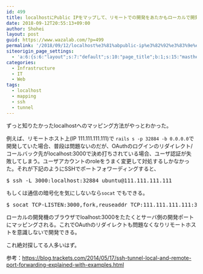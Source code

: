 ```yaml
---
id: 499
title: localhostにPublic IPをマップして、リモートでの開発をあたかもローカルで開発してるようにする方法
date: 2018-09-12T20:55:13+09:00
author: Shohei
layout: post
guid: https://www.wazalab.com/?p=499
permalink: '/2018/09/12/localhost%e3%81%abpublic-ip%e3%82%92%e3%83%9e%e3%83%83%e3%83%97%e3%81%97%e3%81%a6%e3%80%81%e3%83%aa%e3%83%a2%e3%83%bc%e3%83%88%e3%81%a7%e3%81%ae%e9%96%8b%e7%99%ba%e3%82%92%e3%81%82%e3%81%9f%e3%81%8b/'
siteorigin_page_settings:
  - 'a:6:{s:6:"layout";s:7:"default";s:10:"page_title";b:1;s:15:"masthead_margin";b:1;s:13:"footer_margin";b:1;s:16:"display_masthead";b:1;s:22:"display_footer_widgets";b:1;}'
categories:
  - Infrastructure
  - IT
  - Web
tags:
  - localhost
  - mapping
  - ssh
  - tunnel
---
```

ずっと知りたかったlocalhostへのマッピング方法がやっとわかった。

例えば、リモートホスト上(IP 111.111.111.111)で `rails s -p 32884 -b 0.0.0.0`で開発していた場合、普段は問題ないのだが、OAuthのログインのリダイレクト/コールバック先がlocalhost:3000で決め打ちされている場合、ユーザ認証が失敗してしまう。ユーザアカウントのroleをうまく変更して対処するしかなかった。それが下記のようにSSHでポートフォワーディングすると、

 
<pre class="lang:sh decode:true " >$ ssh -L 3000:localhost:32884 ubuntu@111.111.111.111</pre> 

もしくは通信の暗号化を気にしないなら`socat` でもできる。

 
<pre class="lang:sh decode:true " >$ socat TCP-LISTEN:3000,fork,reuseaddr TCP:111.111.111.111:32884</pre> 


ローカルの開発機のブラウザでloalhost:3000をたたくとサーバ側の開発ポートにマッピングされる。これでOAuthのリダイレクトも問題なくなりリモートホストを意識しないで開発できる。


これ絶対探してる人多いはず。


参考：https://blog.trackets.com/2014/05/17/ssh-tunnel-local-and-remote-port-forwarding-explained-with-examples.html